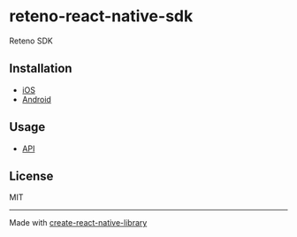 # reteno-react-native-sdk

Reteno SDK

## Installation

- [iOS](./docs/ios.md)
- [Android](./docs/android.md)

## Usage

- [API](./docs/api.md)

## License

MIT

---

Made with [create-react-native-library](https://github.com/callstack/react-native-builder-bob)

